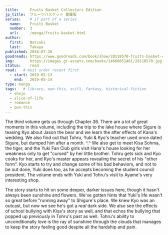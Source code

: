 ```yaml
---
title:     Fruits Basket Collectors Edition
jp_title:  フルーツバスケット 愛蔵版
series:    # if part of a series
  name:    Fruits Basket
  number:  3
  url:     /manga/fruits-basket.html
author: 
  first:   Natsuki 
  last:    Takaya
published: 2016-07-26 
goodreads: https://www.goodreads.com/book/show/28118570-fruits-basket-collector-s-edition-vol-2
img:       https://images.gr-assets.com/books/1466085146l/28118570.jpg
status:    read
read:   # must order recent first
  - start: 2019-05-13 
    end:   2019-05-14
type: manga
tags:   # library, own-this, scifi, fantasy, historical-fiction
  - shojo
  - slice-of-life
  - romance
  - own-this
---
```


The third volume gets us through Chapter 36. There are a lot of great moments in this volume, including the trip to the lake house where Sigure is teasing Kyo about Jason the bear and we learn the after effects of Kana's wedding. We also find out that Tohru, Yuki & Kyo's teacher used once dated Sigure, but dumped him after a month. ^.^  We also get to meet Kisa Sohma, the tiger, and the Yuki Fan Club girls visit Hana's house looking for her weakness only to get "cursed" by her little brother. Tohru gets sick and Kyo cooks for her, and Kyo's master appears revealing the secret of his "other form". Kyo starts to try and change some of his bad behaviors, and not to be out done, Yuki does too, as he accepts becoming the student council president. The volume ends with Yuki and Tohru's visit to Ayame's very interesting shop.

The story starts to hit on some deeper, darker issues here, though it hasn't always been sunshine and flowers. We've gotten hints that Yuki's life wasn't so great before "running away" to Shigure's place. We knew Kyo was an outcast, but now we see he's got a *real* dark side. We also see the effects of school bullying with Kisa's story as well, and that echos the bullying that popped up previously in Tohru's past as well. Tohru's ability to unconditionally love is the ray of sunshine through the clouds that manages to keep the story feeling good despite all the hardship and pain.